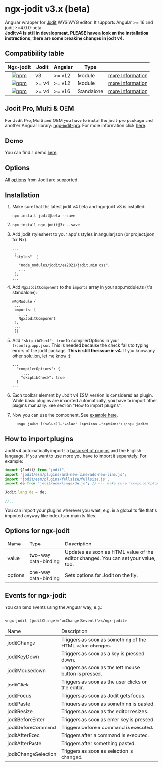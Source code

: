# ngx-jodit v3.x (beta)

Angular wrapper for <a href="https://github.com/xdan/jodit">Jodit</a> WYSIWYG editor. It supports Angular >= 16 and jodit >=4.0.0-beta.
<br/>**Jodit v4 is still in development. PLEASE have a look an the installation instructions, there are some breaking changes in jodit v4.**

## Compatibility table


<table>
<thead><tr><th>Ngx-jodit</th><th>Jodit</th><th>Angular</th><th>Type</th><th></th></tr></thead>
<tbody>
<tr>
<td style="text-align:center;"><a href="https://www.npmjs.com/package/ngx-jodit"><img alt="npm" src="https://img.shields.io/npm/v/ngx-jodit"></a></td><td>v3</td><td>>= v12</td><td>Module</td><td><a href="https://github.com/julianpoemp/ngx-jodit/blob/main/libs/ngx-jodit/README.md">more Information</a></td>
</tr>
<tr>
<td style="text-align:center;"><a href="https://www.npmjs.com/package/ngx-jodit/v/2x"><img alt="npm" src="https://img.shields.io/npm/v/ngx-jodit/2x"></a></td><td>>= v4</td><td>>= v12</td><td>Module</td><td><a href="https://github.com/julianpoemp/ngx-jodit/tree/v2.x/libs/ngx-jodit/README.md">more Information</a></td>
</tr>
<tr>
<td style="text-align:center;"><a href="https://www.npmjs.com/package/ngx-jodit/v/3x"><img alt="npm" src="https://img.shields.io/npm/v/ngx-jodit/3x"></a></td><td>>= v4</td><td>>= v16</td><td>Standalone</td><td><a href="https://github.com/julianpoemp/ngx-jodit/tree/v3.x/libs/ngx-jodit/README.md">more Information</a></td>
</tr>
</tbody>
</table>

## Jodit Pro, Multi & OEM

For Jodit Pro, Multi and OEM you have to install the jodit-pro package and another Angular library: [ngx-jodit-pro](https://github.com/julianpoemp/ngx-jodit/tree/v3.x/libs/ngx-jodit-pro). For more information click [here](https://github.com/julianpoemp/ngx-jodit/tree/v3.x/libs/ngx-jodit-pro).

## Demo

You can find a demo [here](https://julianpoemp.github.io/ngx-jodit/).

## Options

All [options](https://xdsoft.net/jodit/docs/classes/config.Config.html) from Jodit are supported.

## Installation

1. Make sure that the latest jodit v4 beta and ngx-jodit v3 is installed:
   ```
   npm install jodit@beta --save
   ```
2. ```
   npm install ngx-jodit@3x --save
   ```
3. Add jodit stylesheet to your app's styles in angular.json (or project.json for
   Nx).
     ```
     ...
      ,
      "styles": [
        ...
        "node_modules/jodit/es2021/jodit.min.css",
        ...
      ],
     ...
    ```
4. Add `NgxJoditComponent` to the `imports` array in your app.module.ts (it's standalone):
   ```
   @NgModule({
    ...
    imports: [
      ...,
      NgxJoditComponent
    ],
    ...
    })
   ```
5. Add `"skipLibCheck": true` to compilerOptions in your `tsconfig.app.json`. This is needed because the
   check fails to typing errors of the jodit package. **This is still the issue in v4**. If you know any other solution, let me know :):
   ```
   ...
     "compilerOptions": {
       ...,
       "skipLibCheck": true
     }
   ...
   ```

6. Each toolbar element by Jodit v4 ESM version is considered as plugin. While basic plugins are imported automatically, you have to import other plugins manually. See section "How to import plugins".

7. Now you can use the component. See [example here](https://github.com/julianpoemp/ngx-jodit/blob/v3.x/apps/demo/src/app/app.component.ts).

   ```angular2html
     <ngx-jodit [(value)]="value" [options]="options"></ngx-jodit>
   ```

## How to import plugins

Jodit v4 automatically imports a [basic set of plugins](https://github.com/xdan/jodit/blob/main/tools/utils/resolve-alias-imports.ts#L59) and the English language. If you want to use more you have to import it separately. For example:

```typescript
import {Jodit} from "jodit";
import 'jodit/esm/plugins/add-new-line/add-new-line.js';
import 'jodit/esm/plugins/fullsize/fullsize.js';
import de from 'jodit/esm/langs/de.js'; // <-- make sure "compilerOptions.allowSyntheticDefaultImports" is set to "true" in tsconfig.json

Jodit.lang.de = de;

//..
```

You can import your plugins wherever you want, e.g. in a global ts file that's imported anyway like index.ts or main.ts files.


## Options for ngx-jodit

<table class="table table-sm table-striped table-bordered">
  <thead>
  <tr>
    <td class="fw-bold">Name</td>
    <td class="fw-bold">Type</td>
    <td class="fw-bold">Description</td>
  </tr>
  </thead>
  <tbody>
  <tr>
    <td>value</td>
    <td>two-way data-binding</td>
    <td>Updates as soon as HTML value of the editor changed. You can set your value, too.</td>
  </tr>
  <tr>
    <td>options</td>
    <td>one-way data-binding</td>
    <td>Sets options for Jodit on the fly.</td>
  </tr>
  </tbody>
</table>

## Events for ngx-jodit

You can bind events using the Angular way, e.g.:

```angular2html

<ngx-jodit (joditChange)="onChange($event)"></ngx-jodit>
```

<table class="table table-sm table-striped table-bordered">
  <thead>
  <tr>
    <td class="fw-bold">Name</td>
    <td class="fw-bold">Description</td>
  </tr>
  </thead>
  <tbody>
  <tr>
    <td>joditChange</td>
    <td>Triggers as soon as something of the HTML value changes.</td>
  </tr>
  <tr>
    <td>joditKeyDown</td>
    <td>Triggers as soon as a key is pressed down.</td>
  </tr>
  <tr>
    <td>joditMousedown</td>
    <td>Triggers as soon as the left mouse button is pressed.</td>
  </tr>
  <tr>
    <td>joditClick</td>
    <td>Triggers as soon as the user clicks on the editor.</td>
  </tr>
  <tr>
    <td>joditFocus</td>
    <td>Triggers as soon as Jodit gets focus.</td>
  </tr>
  <tr>
    <td>joditPaste</td>
    <td>Triggers as soon as something is pasted.</td>
  </tr>
  <tr>
    <td>joditResize</td>
    <td>Triggers as soon as the editor resizes.</td>
  </tr>
  <tr>
    <td>joditBeforeEnter</td>
    <td>Triggers as soon as enter key is pressed.</td>
  </tr>
  <tr>
    <td>joditBeforeCommand</td>
    <td>Triggers before a command is executed.</td>
  </tr>
  <tr>
    <td>joditAfterExec</td>
    <td>Triggers after a command is executed.</td>
  </tr>
  <tr>
    <td>joditAfterPaste</td>
    <td>Triggers after something pasted.</td>
  </tr>
  <tr>
    <td>joditChangeSelection</td>
    <td>Triggers as soon as selection is changed.</td>
  </tr>
  </tbody>
</table>
